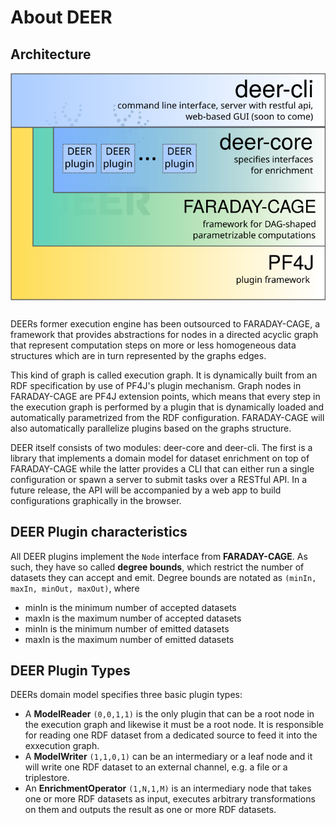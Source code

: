 # About DEER

## Architecture

<img src="./stack.svg" style="float:right; margin:0em 0em 2em 2em"/>

DEERs former execution engine has been outsourced to FARADAY-CAGE, a framework that provides
abstractions for nodes in a directed acyclic graph that represent computation steps on more or
less homogeneous data structures which are in turn represented by the graphs edges.

This kind of graph is called execution graph.
It is dynamically built from an RDF specification by use of PF4J's plugin mechanism.
Graph nodes in FARADAY-CAGE are PF4J extension points, which means that every step in the execution
graph is performed by a plugin that is dynamically loaded and automatically parametrized from
the RDF configuration.
FARADAY-CAGE will also automatically parallelize plugins based on the graphs structure.

DEER itself consists of two modules: deer-core and  deer-cli.
The first is a library that implements a domain model for dataset enrichment on top of FARADAY-CAGE
while the latter provides a CLI that can either run a single configuration or spawn a server to 
submit tasks over a RESTful API. In a future release, the API will be accompanied by a web app
to build configurations graphically in the browser.

## DEER Plugin characteristics

All DEER plugins implement the `Node` interface from **FARADAY-CAGE**.
As such, they have so called **degree bounds**, which restrict the number of datasets they can accept and emit.
Degree bounds are notated as `(minIn, maxIn, minOut, maxOut)`, where
  * minIn is the minimum number of accepted datasets
  * maxIn is the maximum number of accepted datasets
  * minIn is the minimum number of emitted datasets
  * maxIn is the maximum number of emitted datasets

## DEER Plugin Types

DEERs domain model specifies three basic plugin types:

* A **ModelReader** `(0,0,1,1)` is the only plugin that can be a root node in the execution graph and likewise it
must be a root node. It is responsible for reading one RDF dataset from a dedicated source to feed it into 
the exxecution graph.  
* A **ModelWriter** `(1,1,0,1)` can be an intermediary or a leaf node and it will write one RDF dataset to an external channel,
e.g. a file or a triplestore.  
* An **EnrichmentOperator** `(1,N,1,M)` is an intermediary node that takes one or more RDF datasets as input,
executes arbitrary transformations on them and outputs the result as one or more RDF datasets.
